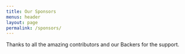 ```yaml
---
title: Our Sponsors
menus: header
layout: page
permalink: /sponsors/
---
```


Thanks to all the amazing contributors and our Backers for the support.

